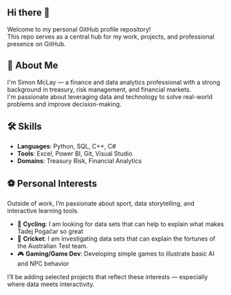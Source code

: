 ## Hi there 👋

Welcome to my personal GitHub profile repository!  
This repo serves as a central hub for my work, projects, and professional presence on GitHub.

## 🚀 About Me

I'm Simon McLay — a finance and data analytics professional with a strong background in treasury, risk management, and financial markets.  
I'm passionate about leveraging data and technology to solve real-world problems and improve decision-making.

## 🛠️ Skills

- **Languages**: Python, SQL, C++, C#
- **Tools**: Excel, Power BI, Git, Visual Studio
- **Domains**: Treasury Risk, Financial Analytics

## ⚽ Personal Interests

Outside of work, I’m passionate about sport, data storytelling, and interactive learning tools.
- 🚴 **Cycling**: I am looking for data sets that can help to explain what makes Tadej Pogačar so great
- 🏏 **Cricket**: I am investigating data sets that can explain the fortunes of the Australian Test team. 
- 🎮 **Gaming/Game Dev**: Developing simple games to illustrate basic AI and NPC behavior

I’ll be adding selected projects that reflect these interests — especially where data meets interactivity.

